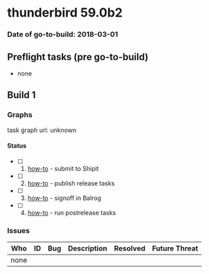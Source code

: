 # thunderbird 59.0b2

### Date of go-to-build: 2018-03-01

## Preflight tasks (pre go-to-build)
- none

## Build 1  

### Graphs
task graph url: unknown


#### Status
- [ ] 1.  [how-to](https://wiki.mozilla.org/Release:Release_Automation_on_Mercurial:Starting_a_Release#Submit_to_Ship_It)  - submit to Shipit
- [ ] 2.  [how-to](https://wiki.mozilla.org/Release:Release_Automation_on_Mercurial:Updates_through_Shipping#Publish_in_Balrog)  - publish release tasks
- [ ] 3.  [how-to](https://github.com/mozilla-releng/releasewarrior-2.0/blob/master/docs/release-promotion/desktop/howto.md#obtain-sign-offs-for-changes)  - signoff in Balrog
- [ ] 4.  [how-to](https://wiki.mozilla.org/Release:Release_Automation_on_Mercurial:Updates_through_Shipping#Post-release_tasks)  - run postrelease tasks

### Issues
| Who                 | ID               | Bug                                                                 | Description                | Resolved                | Future Threat                |
| ------------------- | ---------------- | ------------------------------------------------------------------- | -------------------------- | ----------------------- | ---------------------------- |
| none | | | | | |

